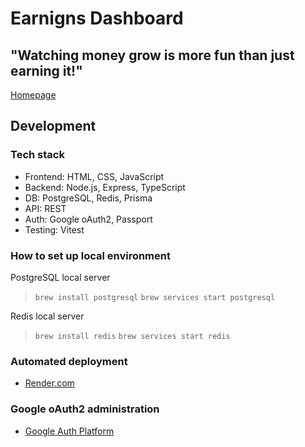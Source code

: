 # Earnigns Dashboard

## "Watching money grow is more fun than just earning it!"

[Homepage](https://earnings-dashboard-5vw7.onrender.com/)

## Development

### Tech stack

- Frontend: HTML, CSS, JavaScript
- Backend: Node.js, Express, TypeScript
- DB: PostgreSQL, Redis, Prisma
- API: REST
- Auth: Google oAuth2, Passport
- Testing: Vitest

### How to set up local environment

PostgreSQL local server

> `brew install postgresql`
> `brew services start postgresql`

Redis local server

> `brew install redis`
> `brew services start redis`

### Automated deployment

- [Render.com](https://dashboard.render.com/project/prj-d1o1i97fte5s73c8u6pg)

### Google oAuth2 administration

- [Google Auth Platform](https://console.cloud.google.com/auth/overview?project=earnings-dashboard-465522)
